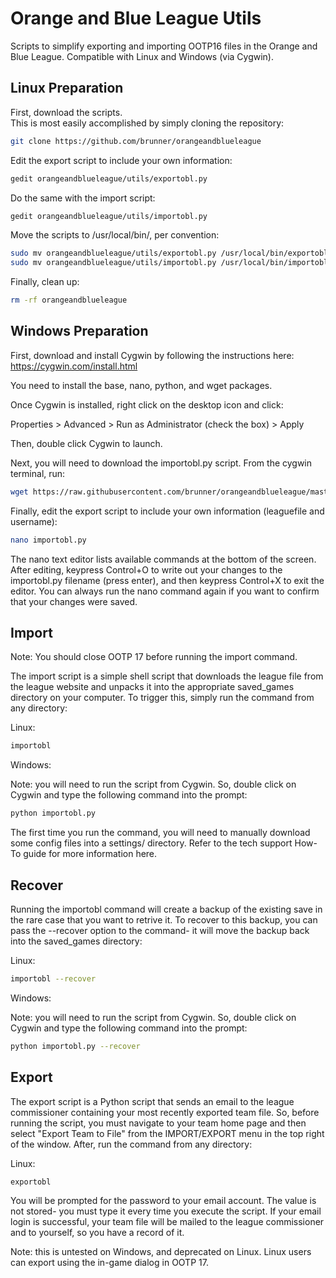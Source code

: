 # Orange and Blue League Utils

Scripts to simplify exporting and importing OOTP16 files in the Orange and Blue League.
Compatible with Linux and Windows (via Cygwin).

## Linux Preparation

First, download the scripts.  
This is most easily accomplished by simply cloning the repository:

```bash
git clone https://github.com/brunner/orangeandblueleague
```

Edit the export script to include your own information:

```bash
gedit orangeandblueleague/utils/exportobl.py
```

Do the same with the import script:

```bash
gedit orangeandblueleague/utils/importobl.py
```

Move the scripts to /usr/local/bin/, per convention:

```bash
sudo mv orangeandblueleague/utils/exportobl.py /usr/local/bin/exportobl && \
sudo mv orangeandblueleague/utils/importobl.py /usr/local/bin/importobl
```

Finally, clean up:

```bash
rm -rf orangeandblueleague
```

## Windows Preparation

First, download and install Cygwin by following the instructions here:
https://cygwin.com/install.html

You need to install the base, nano, python, and wget packages.

Once Cygwin is installed, right click on the desktop icon and click:

Properties > Advanced > Run as Administrator (check the box) > Apply

Then, double click Cygwin to launch.

Next, you will need to download the importobl.py script.
From the cygwin terminal, run:

```bash
wget https://raw.githubusercontent.com/brunner/orangeandblueleague/master/utils/importobl.py
```

Finally, edit the export script to include your own information (leaguefile and username):

```bash
nano importobl.py
```

The nano text editor lists available commands at the bottom of the screen. After editing, keypress Control+O to write out your changes to the importobl.py filename (press enter), and then keypress Control+X to exit the editor. You can always run the nano command again if you want to confirm that your changes were saved.

## Import

Note: You should close OOTP 17 before running the import command.

The import script is a simple shell script that downloads the league file from the league website and unpacks it into the appropriate saved_games directory on your computer. To trigger this, simply run the command from any directory:

Linux:

```bash
importobl
```

Windows:

Note: you will need to run the script from Cygwin. So, double click on Cygwin and type the following command into the prompt:

```bash
python importobl.py
```

The first time you run the command, you will need to manually download some config files into a settings/ directory. Refer to the tech support How-To guide for more information here.

## Recover

Running the importobl command will create a backup of the existing save in the rare case that you want to retrive it. To recover to this backup, you can pass the --recover option to the command- it will move the backup back into the saved_games directory:

Linux:

```bash
importobl --recover
```

Windows:

Note: you will need to run the script from Cygwin. So, double click on Cygwin and type the following command into the prompt:

```bash
python importobl.py --recover
```

## Export

The export script is a Python script that sends an email to the league commissioner containing your most recently exported team file. So, before running the script, you must navigate to your team home page and then select "Export Team to File" from the IMPORT/EXPORT menu in the top right of the window. After, run the command from any directory:

Linux:

```bash
exportobl
```

You will be prompted for the password to your email account. The value is not stored- you must type it every time you execute the script. If your email login is successful, your team file will be mailed to the league commissioner and to yourself, so you have a record of it.

Note: this is untested on Windows, and deprecated on Linux. Linux users can export using the in-game dialog in OOTP 17.